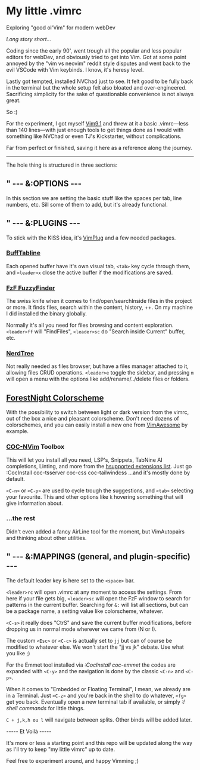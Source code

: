# My little .vimrc

Exploring "good ol'Vim" for modern webDev 

*Long story short...*

Coding since the early 90', went trough all the popular and less popular editors for webDev, and obviously tried to get into Vim. Got at some point annoyed by the "vim vs neovim" reddit style disputes and went back to the evil VSCode with Vim keybinds. I know, it's heresy level.

Lastly got tempted, installed NVChad just to see. It felt good to be fully back in the terminal but the whole setup felt also bloated and over-engineered. Sacrificing simplicity for the sake of questionable convenience is not always great.

So :)

For the experiment, I got myself [Vim9.1](https://www.vim.org/download.php) and threw at it a basic .vimrc—less than 140 lines—with just enough tools to get things done as I would with something like NVChad or even TJ's Kickstarter, without complications. 

Far from perfect or finished, saving it here as a reference along the journey.

---

The hole thing is structured in three sections:

## " --- &:OPTIONS ---

In this section we are setting the basic stuff like the spaces per tab, line numbers, etc. Sill some of them to add, but it's already functional.

## " --- &:PLUGINS ---

To stick with the KISS idea, it's [VimPlug](https://junegunn.github.io/vim-plug/) and a few needed packages.

### [BuffTabline](https://github.com/ap/vim-buftabline)

Each opened buffer have it's own visual tab, `<tab>` key cycle through them, and `<leader>x` close the active buffer if the modifications are saved.

### [FzF FuzzyFinder](https://github.com/junegunn/fzf)

The swiss knife when it comes to find/open/searchInside files in the project or more. It finds files, search within the content, history, ++. On my machine I did installed the binary globally. 

Normally it's all you need for files browsing and content exploration. `<leader>ff` will "FindFiles", `<leader>sc` do "Search inside Current" buffer, etc.

### [NerdTree](https://github.com/preservim/nerdtree)

Not really needed as files browser, but have a files manager attached to it, allowing files CRUD operations. `<leader>e` toggle the sidebar, and pressing `m` will open a menu with the options like add/rename/../delete files or folders.

## [ForestNight Colorscheme](https://github.com/termlimit/vim-color-forest-night)

With the possibility to switch between light or dark version from the vimrc, out of the box a nice and pleasant colorscheme. Don't need dozens of colorschemes, and you can easily install a new one from [VimAwesome](https://vimawesome.com/?q=tag:colorscheme) by example.

### [COC-NVim](https://github.com/neoclide/coc.nvim) Toolbox

This will let you install all you need, LSP's, Snippets, TabNine AI completions, Linting, and more from the [hsupported extensions list](https://github.com/neoclide/coc.nvim/wiki/Using-coc-extensions). Just go :CocInstall coc-tsserver coc-css coc-tailwindcss ...and it's mostly done by default. 

`<C-n>` or `<C-p>` are used to cycle trough the suggestions, and `<tab>` selecting your favourite. This and other options like `k` hovering something that will give information about.

### ...the rest

Didn't even added a fancy AirLine tool for the moment, but VimAutopairs and thinking about other utilities.

## " --- &:MAPPINGS (general, and plugin-specific) ---

The default leader key is here set to the `<space>` bar.

`<leader>rc` will open .vimrc at any moment to access the settings. 
From here if your file gets big, `<leader>sc` will open the FzF window to search for patterns in the current buffer. Searching for `&:` will list all sections, but can be a package name, a setting value like colorscheme, whatever.

`<C-s>` it really does "CtrS" and save the current buffer modifications, before dropping us in normal mode wherever we came from (N or I).

The custom `<Esc>` or `<C-c>` is actually set to `jj` but can of course be modified to whatever else. We won't start the "jj vs jk" debate. Use what you like ;)

For the Emmet tool installed via *:CocInstall coc-emmet* the codes are expanded with `<C-y>` and the navigation is done by the classic `<C-n>` and `<C-p>`.

When it comes to "Embedded or Floating Terminal", I mean, we already are in a Terminal. Just `<C-z>` and you're back in the shell to do whatever, `<fg>` get you back. Eventually open a new terminal tab if available, or simply *:! shell commands* for little things. 

`C + j,k,h ou l` will navigate between splits. Other binds will be added later.

----- Et Voilà -----

It's more or less a starting point and this repo will be updated along the way as I'll try to keep "my little vimrc" up to date.

Feel free to experiment around, and happy Vimming ;)
